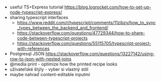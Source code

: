 - useful TS+Express tutorial https://blog.logrocket.com/how-to-set-up-node-typescript-express/
- sharing typescript interfaces 
  - https://www.reddit.com/r/typescript/comments/11zibzy/how_to_sync_types_between_the_backend_and_frontend/
  - https://stackoverflow.com/questions/47729344/how-to-share-code-between-typescript-projects
  - https://stackoverflow.com/questions/55115705/typescript-project-with-references
- Postgresql JSON https://stackoverflow.com/questions/13227142/using-row-to-json-with-nested-joins
- @media print - optimize how the printed recipe looks
- užívateľské štýly - vyber si vlastný stôl
- maybe nahraď content-editable inputmi
